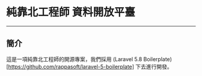 # 純靠北工程師 資料開放平臺
---

## 簡介
這是一項純靠北工程師的開源專案，我們採用 (Laravel 5.8 Boilerplate)[https://github.com/rappasoft/laravel-5-boilerplate] 下去進行開發。